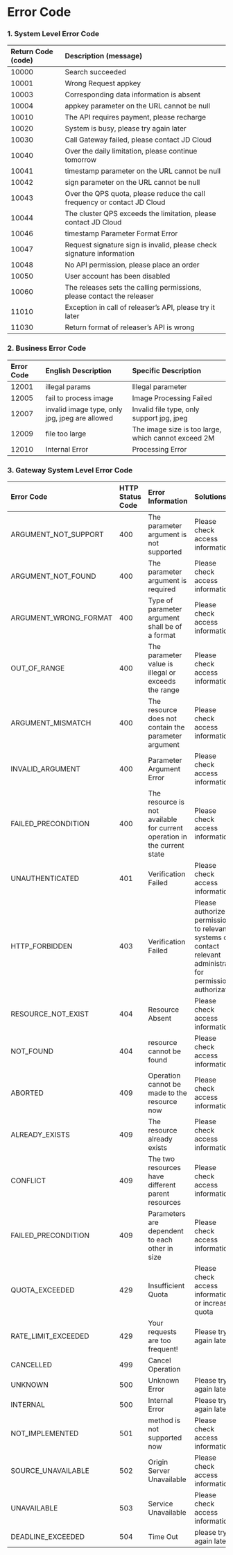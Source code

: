 
# Error Code

### 1. System Level Error Code
Return Code (code)|Description (message)
:---|:---
10000|Search succeeded
10001|Wrong Request appkey
10003|Corresponding data information is absent
10004|appkey parameter on the URL cannot be null
10010|The API requires payment, please recharge
10020|System is busy, please try again later
10030|Call Gateway failed, please contact JD Cloud
10040|Over the daily limitation, please continue tomorrow
10041|timestamp parameter on the URL cannot be null
10042|sign parameter on the URL cannot be null
10043|Over the QPS quota, please reduce the call frequency or contact JD Cloud
10044|The cluster QPS exceeds the limitation, please contact JD Cloud
10046|timestamp Parameter Format Error
10047|Request signature sign is invalid, please check signature information
10048|No API permission, please place an order
10050|User account has been disabled
10060|The releases sets the calling permissions, please contact the releaser
11010|Exception in call of releaser’s API, please try it later
11030|Return format of releaser’s API is wrong

### 2. Business Error Code

|Error Code|English Description|Specific Description|
|:--|:--|:--|
|12001|illegal params|Illegal parameter|
|12005|fail to process image|Image Processing Failed|
|12007|invalid image type, only jpg, jpeg are allowed|Invalid file type, only support jpg, jpeg|
|12009|file too large|The image size is too large, which cannot exceed 2M|
|12010|Internal Error|Processing Error|

### 3. Gateway System Level Error Code
|Error Code|HTTP Status Code|Error Information|Solutions|
|:--|:--|:--|:--|
|ARGUMENT_NOT_SUPPORT|400|The parameter argument is not supported|	Please check access information|
|ARGUMENT_NOT_FOUND	|400	|The parameter argument is required	|Please check access information|
|ARGUMENT_WRONG_FORMAT	|400	|	Type of parameter argument shall be of a format	|Please check access information|
|OUT_OF_RANGE	|400	|	The parameter value is illegal or exceeds the range	|Please check access information|
|ARGUMENT_MISMATCH	|400	|	The resource does not contain the parameter argument	|Please check access information|
|INVALID_ARGUMENT	|400	|	Parameter Argument Error	|Please check access information|
|FAILED_PRECONDITION	|400	|	The resource is not available for current operation in the current state	|Please check access information|
|UNAUTHENTICATED	|401	|	Verification Failed	|Please check access information|
|HTTP_FORBIDDEN	|403	|	Verification Failed	|Please authorize the permission to relevant systems or contact relevant administrator for permission authorization|
|RESOURCE_NOT_EXIST	|404	|	Resource Absent	|Please check access information|
|NOT_FOUND	|404	|	resource cannot be found	|Please check access information|
|ABORTED	|409	|	Operation cannot be made to the resource now	|Please check access information|
|ALREADY_EXISTS	|409	|	The resource already exists	|Please check access information|
|CONFLICT	|409	|	The two resources have different parent resources	|Please check access information|
|FAILED_PRECONDITION	|409	|	Parameters are dependent to each other in size	|Please check access information|
|QUOTA_EXCEEDED	|429	|	Insufficient Quota	|Please check access information or increase quota|
|RATE_LIMIT_EXCEEDED	|429	|	Your requests are too frequent!	|Please try again later|
|CANCELLED	|499	|		Cancel Operation	| |
|UNKNOWN	|500	|		Unknown Error		| Please try again later |
|INTERNAL	|500	|		Internal Error		| Please try again later |
|NOT_IMPLEMENTED	|501	|		method is not supported now		| Please check access information |
|SOURCE_UNAVAILABLE	|502	|		Origin Server Unavailable		| Please check access information |
|UNAVAILABLE	|503	|		Service Unavailable		| Please check access information |
|DEADLINE_EXCEEDED	|504	|		Time Out		| 	please try again later |
